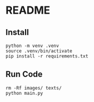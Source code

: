 # README


## Install

```shell
python -m venv .venv
source .venv/bin/activate
pip install -r requirements.txt
```

## Run Code

```shell
rm -Rf images/ texts/
python main.py
```
